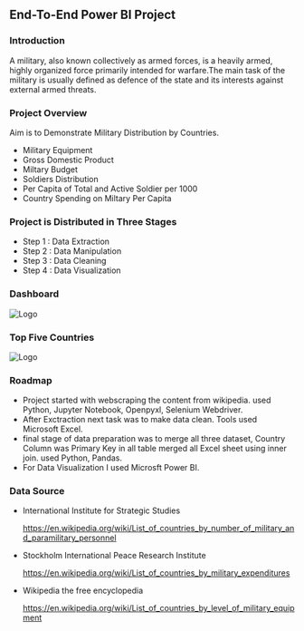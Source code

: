 
## End-To-End Power BI Project 
### Introduction 
 A military, also known collectively as armed forces, is a heavily armed, highly organized force primarily intended for warfare.The main task of the military is usually defined as defence of the state and its interests against external armed threats.

### Project Overview
Aim is to Demonstrate Military Distribution by Countries.
- Military Equipment
- Gross Domestic Product
- Miltary Budget
- Soldiers Distribution
- Per Capita of Total and Active Soldier per 1000
- Country Spending on Miltary Per Capita
### Project is Distributed in Three Stages
- Step 1 : Data Extraction 
- Step 2 : Data Manipulation
- Step 3 : Data Cleaning
- Step 4 : Data Visualization






### Dashboard
![Logo](https://github.com/Sohail00786/Military-Data-Visualization/blob/be0216a9aeab083326aa8d68d0e50dd82f572740/new_1__online-video-cutter_com__AdobeExpress.gif)

### Top Five Countries
![Logo]()

### Roadmap

- Project started with webscraping the content from wikipedia. used Python, Jupyter Notebook, Openpyxl, Selenium Webdriver.
- After Exctraction next task was to make data clean. Tools used Microsoft Excel.
- final stage of data preparation was to merge all three dataset, Country Column was Primary Key in all table merged all Excel sheet using inner join. used Python, Pandas.
- For Data Visualization I used Microsft Power BI.

### Data Source 

- International Institute for Strategic Studies

   https://en.wikipedia.org/wiki/List_of_countries_by_number_of_military_and_paramilitary_personnel
   
- Stockholm International Peace Research Institute

   https://en.wikipedia.org/wiki/List_of_countries_by_military_expenditures
   
- Wikipedia the free encyclopedia 

  https://en.wikipedia.org/wiki/List_of_countries_by_level_of_military_equipment
   
